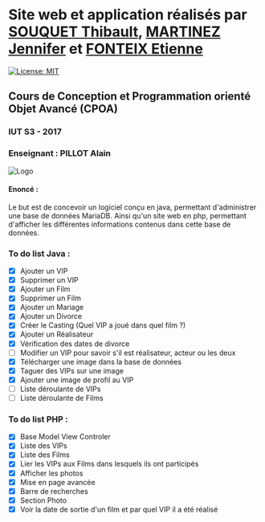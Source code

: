 # Site web et application réalisés par [SOUQUET Thibault](https://github.com/Falcort), [MARTINEZ Jennifer](https://github.com/Weissyy) et [FONTEIX Etienne](https://github.com/Fonteix)
[![License: MIT](https://img.shields.io/badge/License-MIT-yellow.svg)](https://opensource.org/licenses/MIT)

## Cours de Conception et Programmation orienté Objet Avancé (CPOA)

### IUT S3 - 2017
### Enseignant : PILLOT Alain

![Logo](https://github.com/Falcort/DUT-S3-CPOA/blob/master/PHP/assets/images/logo.png?raw=true)

#### Enoncé :
Le but est de concevoir un logiciel conçu en java, permettant d'administrer une base de données MariaDB.
Ainsi qu'un site web en php, permettant d'afficher les différentes informations contenus dans cette base de données.

### To do list Java :

- [X] Ajouter un VIP
- [X] Supprimer un VIP
- [X] Ajouter un Film
- [X] Supprimer un Film
- [X] Ajouter un Mariage
- [X] Ajouter un Divorce
- [X] Créer le Casting (Quel VIP a joué dans quel film ?)
- [X] Ajouter un Réalisateur
- [X] Vérification des dates de divorce
- [ ] Modifier un VIP pour savoir s'il est réalisateur, acteur ou les deux
- [X] Télécharger une image dans la base de données 
- [X] Taguer des VIPs sur une image
- [X] Ajouter une image de profil au VIP
- [ ] Liste déroulante de VIPs
- [ ] Liste déroulante de Films

### To do list PHP :

- [X] Base Model View Controler
- [X] Liste des VIPs
- [X] Liste des Films
- [X] Lier les VIPs aux Films dans lesquels ils ont participés
- [X] Afficher les photos
- [X] Mise en page avancée
- [X] Barre de recherches
- [X] Section Photo
- [X] Voir la date de sortie d'un film et par quel VIP il a été réalisé
